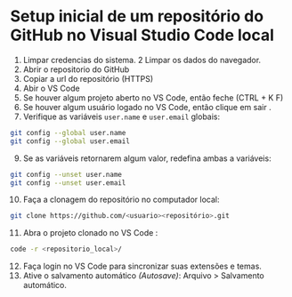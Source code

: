 # Setup inicial de um repositório do GitHub no Visual Studio Code local 

1. Limpar credencias do sistema.
2 Limpar os dados do navegador.
3. Abrir o repositorio do GitHub 
4. Copiar a url do repositório (HTTPS)
5. Abir o VS Code 
6. Se houver algum projeto aberto no VS Code, então feche (CTRL + K  F)
7. Se houver algum usuário logado no VS Code, então clique em sair .
8. Verifique as variáveis `user.name` e `user.email` globais:

~~~bash
git config --global user.name
git config --global user.email
~~~
9. Se as variáveis retornarem algum valor, redefina ambas a variáveis:

~~~bash
git config --unset user.name
git config --unset user.email
~~~
10. Faça a clonagem do repositório no computador local:

~~~bash
git clone https://github.com/<usuario><repositório>.git
~~~
11. Abra o projeto clonado no VS Code :
~~~bash
code -r <repositorio_local>/
~~~
12. Faça login no VS Code para sincronizar suas extensões e temas.
13. Ative o salvamento automático _(Autosave)_: Arquivo > Salvamento automático.